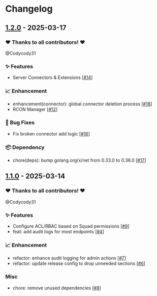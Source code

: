 # Changelog

## [1.2.0](https://github.com/Codycody31/squad-aegis/releases/tag/v1.2.0) - 2025-03-17

### ❤️ Thanks to all contributors! ❤️

@Codycody31

### ✨ Features

- Server Connectors & Extensions [[#14](https://github.com/Codycody31/squad-aegis/pull/14)]

### 📈 Enhancement

- enhancement(connector): global connector deletion process [[#18](https://github.com/Codycody31/squad-aegis/pull/18)]
- RCON Manager [[#12](https://github.com/Codycody31/squad-aegis/pull/12)]

### 🐛 Bug Fixes

- Fix broken connector add logic [[#16](https://github.com/Codycody31/squad-aegis/pull/16)]

### 📦️ Dependency

- chore(deps): bump golang.org/x/net from 0.33.0 to 0.36.0 [[#17](https://github.com/Codycody31/squad-aegis/pull/17)]

## [1.1.0](https://github.com/Codycody31/squad-aegis/releases/tag/v1.1.0) - 2025-03-14

### ❤️ Thanks to all contributors! ❤️

@Codycody31

### ✨ Features

- Configure ACL/RBAC based on Squad permissions [[#9](https://github.com/Codycody31/squad-aegis/pull/9)]
- feat: add audit logs for most endpoints [[#4](https://github.com/Codycody31/squad-aegis/pull/4)]

### 📈 Enhancement

- refactor: enhance audit logging for admin actions [[#7](https://github.com/Codycody31/squad-aegis/pull/7)]
- refactor: update release config to drop unneeded sections [[#6](https://github.com/Codycody31/squad-aegis/pull/6)]

### Misc

- chore: remove unused dependencies [[#8](https://github.com/Codycody31/squad-aegis/pull/8)]
